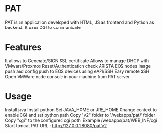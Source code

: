 # PAT
PAT is an application developed with HTML, JS as frontend and Python as backend. It uses CGI to communicate. 

# Features
It allows to Generate/SIGN SSL certificate 
Allows to manage DHCP with VMware/Proxmos
Reset/Authentication check ARISTA EOS nodes
Image push and config push to EOS devices using eAPI/SSH
Easy remote SSH
Open VMWare node console in your machine from PAT server

# Usage
Install java
Install python
Set JAVA_HOME or JRE_HOME
Change context to enable CGI and set python path
Copy "v2" folder to '/webapps/pat/' folder
Copy "cgi" to the configured cgi poth. Example /webapps/pat/WEB_INF/cgi
Start tomcat 
PAT URL : http://127.0.0.1:8080/pat/v2





